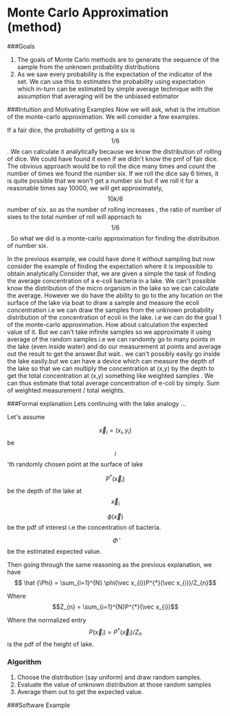 # Monte Carlo Approximation (method)

###Goals
1. The goals of Monte Carlo methods are 
to generate the sequence of the sample from the unknown probability distributions
2. As we saw every probability is the expectation of the indicator of the set. We can use this to estimates the probability using expectation which in-turn can be estimated by simple average technique with the assumption that averaging will be the unbiased estimator

###Intuition and Motivating Examples
Now we will ask, what is the intuition of the monte-carlo approximation. We will consider a few examples.

If a fair dice, the probability of getting a six is $$1/6$$. We can calculate it analytically because we know the distribution of rolling of dice. We could have found it even if we didn't know the pmf of fair dice. The obvious approach would be to roll the dice many times and count the number of times we found the number six. If we roll the dice say 6 times, it is quite possible that we won't get a number six but if we roll it for a reasonable times say 10000, we will get approximately, $$10k/6$$ number of six.
so as the number of rolling increases , the ratio of number of sixes to the total number of roll will approach to $$1/6$$. So what we did is a monte-carlo approximation for finding the distribution of number six.


In the previous example, we could have done it without sampling but now consider the example of finding the expectation where it is impossible to obtain analytically.Consider that, we are given a simple the task of finding the average concentration of a e-coli bacteria in a lake. We can't possible know the distribution of the micro organism in the lake so we can calculate the average. However we do have the ability to go to the any location on the surface of the lake via boat to draw a sample and measure the ecoli concentration i.e we can draw the samples from the unknown probability distribution of the concentration of ecoli in the lake.
i.e we can do the goal 1 of the monte-carlo approximation. How about calculation the expected value of it. But we can't take infinite samples so we approximate it using average of the random samples i.e we can randomly go to many points in the lake (even inside water) and do our measurement at points and average out the result to get the answer.But wait.. we can't possibly easily go inside the lake easily.but we can have a device which can measure the depth of the lake so that we can multiply the concentration at (x,y) by the depth to get the total concentration at (x,y) something like weighted samples . We can thus estimate that total average concentration of e-coli by simply.
Sum of weighted measurement / total weights.

###Formal explanation
Lets continuing with the lake analogy ...

Let's assume

$$ \vec x_{i} = (x_{i},y_{i})$$ be $$i$$'th randomly chosen point at the surface of lake

$$ P^{*}(\vec x_{i})$$ be the depth of the lake at  $$\vec x_{i} $$

$$ \phi(\vec x) $$ be the pdf of interest i.e the concentration of bacteria.

$$ \hat {\Phi}$$ be the estimated expected value.

Then going through the same reasoning as the previous explanation, we have 
$$ \hat {\Phi} = \sum_{i=1}^{N} \phi(\vec x_{i})P^{*}(\vec x_{i})/Z_{n}$$

Where $$Z_{n} = \sum_{i=1}^{N}P^{*}(\vec x_{i})$$

Where the normalized entry $$P(\vec x_{i}) = P^{*}(\vec x_{i})/Z_{n}$$ is the pdf of the height of lake. 

### Algorithm
1. Choose the distribution (say uniform) and draw random samples. 
2. Evaluate the value of unknown distribution at those random samples
3. Average them out to get the expected value.



###Software Example

